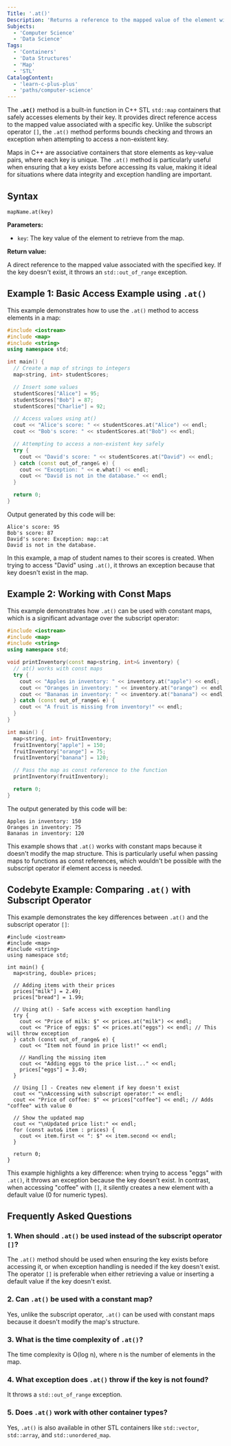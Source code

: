 ```yaml
---
Title: '.at()'
Description: 'Returns a reference to the mapped value of the element with key equivalent to a given key in a map container.'
Subjects:
  - 'Computer Science'
  - 'Data Science'
Tags:
  - 'Containers'
  - 'Data Structures'
  - 'Map'
  - 'STL'
CatalogContent:
  - 'learn-c-plus-plus'
  - 'paths/computer-science'
---
```


The **`.at()`** method is a built-in function in C++ STL `std::map` containers that safely accesses elements by their key. It provides direct reference access to the mapped value associated with a specific key. Unlike the subscript operator `[]`, the `.at()` method performs bounds checking and throws an exception when attempting to access a non-existent key.

Maps in C++ are associative containers that store elements as key-value pairs, where each key is unique. The `.at()` method is particularly useful when ensuring that a key exists before accessing its value, making it ideal for situations where data integrity and exception handling are important.

## Syntax

```pseudo
mapName.at(key)
```

**Parameters:**

- `key`: The key value of the element to retrieve from the map.

**Return value:**

A direct reference to the mapped value associated with the specified key. If the key doesn't exist, it throws an `std::out_of_range` exception.

## Example 1: Basic Access Example using `.at()`

This example demonstrates how to use the `.at()` method to access elements in a map:

```cpp
#include <iostream>
#include <map>
#include <string>
using namespace std;

int main() {
  // Create a map of strings to integers
  map<string, int> studentScores;

  // Insert some values
  studentScores["Alice"] = 95;
  studentScores["Bob"] = 87;
  studentScores["Charlie"] = 92;

  // Access values using at()
  cout << "Alice's score: " << studentScores.at("Alice") << endl;
  cout << "Bob's score: " << studentScores.at("Bob") << endl;

  // Attempting to access a non-existent key safely
  try {
    cout << "David's score: " << studentScores.at("David") << endl;
  } catch (const out_of_range& e) {
    cout << "Exception: " << e.what() << endl;
    cout << "David is not in the database." << endl;
  }

  return 0;
}
```

Output generated by this code will be:

```shell
Alice's score: 95
Bob's score: 87
David's score: Exception: map::at
David is not in the database.
```

In this example, a map of student names to their scores is created. When trying to access "David" using `.at()`, it throws an exception because that key doesn't exist in the map.

## Example 2: Working with Const Maps

This example demonstrates how `.at()` can be used with constant maps, which is a significant advantage over the subscript operator:

```cpp
#include <iostream>
#include <map>
#include <string>
using namespace std;

void printInventory(const map<string, int>& inventory) {
  // at() works with const maps
  try {
    cout << "Apples in inventory: " << inventory.at("apple") << endl;
    cout << "Oranges in inventory: " << inventory.at("orange") << endl;
    cout << "Bananas in inventory: " << inventory.at("banana") << endl;
  } catch (const out_of_range& e) {
    cout << "A fruit is missing from inventory!" << endl;
  }
}

int main() {
  map<string, int> fruitInventory;
  fruitInventory["apple"] = 150;
  fruitInventory["orange"] = 75;
  fruitInventory["banana"] = 120;

  // Pass the map as const reference to the function
  printInventory(fruitInventory);

  return 0;
}
```

The output generated by this code will be:

```shell
Apples in inventory: 150
Oranges in inventory: 75
Bananas in inventory: 120
```

This example shows that `.at()` works with constant maps because it doesn't modify the map structure. This is particularly useful when passing maps to functions as const references, which wouldn't be possible with the subscript operator if element access is needed.

## Codebyte Example: Comparing `.at()` with Subscript Operator

This example demonstrates the key differences between `.at()` and the subscript operator `[]`:

```codebyte/cpp
#include <iostream>
#include <map>
#include <string>
using namespace std;

int main() {
  map<string, double> prices;

  // Adding items with their prices
  prices["milk"] = 2.49;
  prices["bread"] = 1.99;

  // Using at() - Safe access with exception handling
  try {
    cout << "Price of milk: $" << prices.at("milk") << endl;
    cout << "Price of eggs: $" << prices.at("eggs") << endl; // This will throw exception
  } catch (const out_of_range& e) {
    cout << "Item not found in price list!" << endl;

    // Handling the missing item
    cout << "Adding eggs to the price list..." << endl;
    prices["eggs"] = 3.49;
  }

  // Using [] - Creates new element if key doesn't exist
  cout << "\nAccessing with subscript operator:" << endl;
  cout << "Price of coffee: $" << prices["coffee"] << endl; // Adds "coffee" with value 0

  // Show the updated map
  cout << "\nUpdated price list:" << endl;
  for (const auto& item : prices) {
    cout << item.first << ": $" << item.second << endl;
  }

  return 0;
}
```

This example highlights a key difference: when trying to access "eggs" with `.at()`, it throws an exception because the key doesn't exist. In contrast, when accessing "coffee" with `[]`, it silently creates a new element with a default value (0 for numeric types).

## Frequently Asked Questions

### 1. When should `.at()` be used instead of the subscript operator `[]`?

The `.at()` method should be used when ensuring the key exists before accessing it, or when exception handling is needed if the key doesn't exist. The operator `[]` is preferable when either retrieving a value or inserting a default value if the key doesn't exist.

### 2. Can `.at()` be used with a constant map?

Yes, unlike the subscript operator, `.at()` can be used with constant maps because it doesn't modify the map's structure.

### 3. What is the time complexity of `.at()`?

The time complexity is O(log n), where n is the number of elements in the map.

### 4. What exception does `.at()` throw if the key is not found?

It throws a `std::out_of_range` exception.

### 5. Does `.at()` work with other container types?

Yes, `.at()` is also available in other STL containers like `std::vector`, `std::array`, and `std::unordered_map`.
